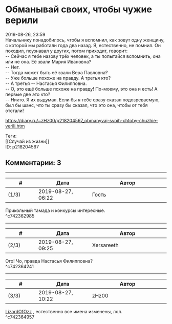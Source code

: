 Обманывай своих, чтобы чужие верили
===================================

  
2019-08-26, 23:59  
 Начальнику понадобилось, чтобы я вспомнил, как зовут одну женщину, с которой мы работали года два назад. Я, естественно, не помнил. Он походил, поузнавал у других, потом приходит, говорит:   
 -- Сейчас я тебе назову трёх человек, а ты попытайся вспомнить, она или не она. Её звали Мария Ивановна?   
 -- Нет.   
 -- Тогда может быть её звали Вера Павловна?   
 -- Уже больше похоже на правду. А третья кто?   
 -- А третья -- Настасья Филипповна.   
 -- О, это ещё больше похоже на правду! По-моему, это она и есть! А первые две это кто?   
 -- Никто. Я их выдумал. Если бы я тебе сразу сказал подозреваемую, был бы шанс, что ты сразу бы сказал, что это она, чтобы от тебя отстали!   
  
<https://diary.ru/~zHz00/p218204567_obmanyvaj-svoih-chtoby-chuzhie-verili.htm>  
  
Теги:  
[[Случай из жизни]]  
ID: p218204567  


Комментарии: 3
--------------

  


---



|         #         |              Дата              |                     Автор                     |           ID           |
| --- | --- | --- | --- |
| (1/3) | 2019-08-27, 06:22 | Гость | c742362985 |

  
 Прикольный тамада и конкурсы интересные.   
 ^c742362985

---



|         #         |              Дата              |                     Автор                     |           ID           |
| --- | --- | --- | --- |
| (2/3) | 2019-08-27, 09:25 | Xersareeth | c742364241 |

  
 Ого! Чо, правда Настасья Филипповна?   
 ^c742364241

---



|         #         |              Дата              |                     Автор                     |           ID           |
| --- | --- | --- | --- |
| (3/3) | 2019-08-27, 10:22 | zHz00 | c742364957 |

  
  [LizardOfOzz](http://LizardsBurrow.diary.ru "One more night")  , естественно все имена изменены, лол.   
 ^c742364957